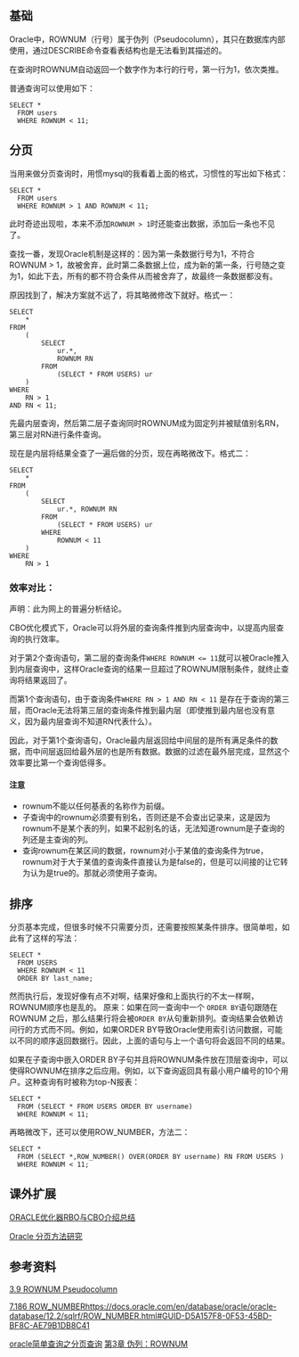 <!-- ---
title: Oracle基于ROWNUM的分页查询 
tags: 数据库,Oracle
grammar_cjkRuby: true
--- -->

## 基础
Oracle中，ROWNUM（行号）属于伪列（Pseudocolumn），其只在数据库内部使用，通过DESCRIBE命令查看表结构也是无法看到其描述的。

在查询时ROWNUM自动返回一个数字作为本行的行号，第一行为1，依次类推。

普通查询可以使用如下：
```
SELECT *
  FROM users
  WHERE ROWNUM < 11;
```
## 分页
当用来做分页查询时，用惯mysql的我看着上面的格式，习惯性的写出如下格式：

```
SELECT *
  FROM users
  WHERE ROWNUM > 1 AND ROWNUM < 11;
```
此时奇迹出现啦，本来不添加```ROWNUM > 1```时还能查出数据，添加后一条也不见了。

查找一番，发现Oracle机制是这样的：因为第一条数据行号为1，不符合ROWNUM > 1，故被舍弃，此时第二条数据上位，成为新的第一条，行号随之变为1，如此下去，所有的都不符合条件从而被舍弃了，故最终一条数据都没有。

原因找到了，解决方案就不远了，将其略微修改下就好。格式一：

```
SELECT
	*
FROM
	(
		SELECT
			ur.*,
			ROWNUM RN
		FROM
			(SELECT * FROM USERS) ur
	)
WHERE
	RN > 1
AND RN < 11;
```
先最内层查询，然后第二层子查询同时ROWNUM成为固定列并被赋值别名RN，第三层对RN进行条件查询。

现在是内层将结果全查了一遍后做的分页，现在再略微改下。格式二：
```
SELECT
	*
FROM
	(
		SELECT
			ur.*, ROWNUM RN
		FROM
			(SELECT * FROM USERS) ur
		WHERE
			ROWNUM < 11
	)
WHERE
	RN > 1
```
### 效率对比：

声明：此为网上的普遍分析结论。

CBO优化模式下，Oracle可以将外层的查询条件推到内层查询中，以提高内层查询的执行效率。

对于第2个查询语句，第二层的查询条件```WHERE ROWNUM <= 11```就可以被Oracle推入到内层查询中，这样Oracle查询的结果一旦超过了ROWNUM限制条件，就终止查询将结果返回了。 

而第1个查询语句，由于查询条件```WHERE RN > 1 AND RN < 11``` 是存在于查询的第三层，而Oracle无法将第三层的查询条件推到最内层（即使推到最内层也没有意义，因为最内层查询不知道RN代表什么）。

因此，对于第1个查询语句，Oracle最内层返回给中间层的是所有满足条件的数据，而中间层返回给最外层的也是所有数据。数据的过滤在最外层完成，显然这个效率要比第一个查询低得多。

#### 注意
- rownum不能以任何基表的名称作为前缀。 　
- 子查询中的rownum必须要有别名，否则还是不会查出记录来，这是因为rownum不是某个表的列，如果不起别名的话，无法知道rownum是子查询的列还是主查询的列。
- 查询rownum在某区间的数据，rownum对小于某值的查询条件为true，rownum对于大于某值的查询条件直接认为是false的，但是可以间接的让它转为认为是true的。那就必须使用子查询。

## 排序
分页基本完成，但很多时候不只需要分页，还需要按照某条件排序。很简单啦，如此有了这样的写法：
```
SELECT *
  FROM USERS
  WHERE ROWNUM < 11
  ORDER BY last_name;
```
然而执行后，发现好像有点不对啊，结果好像和上面执行的不太一样啊，ROWNUM顺序也是乱的。
原来：如果在同一查询中一个 ```ORDER BY```语句跟随在ROWNUM 之后，那么结果行将会被```ORDER BY```从句重新排列。查询结果会依赖访问行的方式而不同。例如，如果ORDER BY导致Oracle使用索引访问数据，可能以不同的顺序返回数据行。因此，上面的语句与上一个语句将会返回不同的结果。

如果在子查询中嵌入ORDER BY子句并且将ROWNUM条件放在顶层查询中，可以使得ROWNUM在排序之后应用。例如，以下查询返回具有最小用户编号的10个用户。这种查询有时被称为top-N报表：
```
SELECT *
  FROM (SELECT * FROM USERS ORDER BY username)
  WHERE ROWNUM < 11;
```
再略微改下，还可以使用ROW_NUMBER，方法二：
```
SELECT *
  FROM (SELECT *,ROW_NUMBER() OVER(ORDER BY username) RN FROM USERS )
  WHERE ROWNUM < 11;
```

## 课外扩展
[ORACLE优化器RBO与CBO介绍总结](https://www.cnblogs.com/kerrycode/p/3842215.html)

[Oracle 分页方法研究](http://www.php361.com/index.php?c=index&a=view&id=5068)
## 参考资料
[3.9 ROWNUM Pseudocolumn](https://docs.oracle.com/en/database/oracle/oracle-database/12.2/sqlrf/ROWNUM-Pseudocolumn.html#GUID-2E40EC12-3FCF-4A4F-B5F2-6BC669021726)

[7.186 ROW_NUMBER]()https://docs.oracle.com/en/database/oracle/oracle-database/12.2/sqlrf/ROW_NUMBER.html#GUID-D5A157F8-0F53-45BD-BF8C-AE79B1DB8C41

[oracle简单查询之分页查询](http://www.imooc.com/article/19758?block_id=tuijian_wz)
[第3章 伪列：ROWNUM ](http://blog.itpub.net/24945919/viewspace-748017/)






